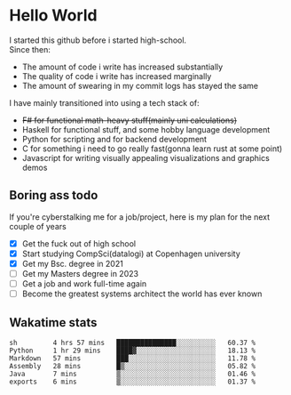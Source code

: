 # Hello World

I started this github before i started high-school.  
Since then:
- The amount of code i write has increased substantially
- The quality of code i write has increased marginally
- The amount of swearing in my commit logs has stayed the same

I have mainly transitioned into using a tech stack of:
- ~~F# for functional math-heavy stuff(mainly uni calculations)~~
- Haskell for functional stuff, and some hobby language development
- Python for scripting and for backend development
- C for something i need to go really fast(gonna learn rust at some point)
- Javascript for writing visually appealing visualizations and graphics demos

## Boring ass todo
If you're cyberstalking me for a job/project, here is my plan for the next couple of years
- [x] Get the fuck out of high school
- [x] Start studying CompSci(datalogi) at Copenhagen university
- [x] Get my Bsc. degree in 2021
- [ ] Get my Masters degree in 2023
- [ ] Get a job and work full-time again
- [ ] Become the greatest systems architect the world has ever known

## Wakatime stats
<!--START_SECTION:waka-->

```text
sh         4 hrs 57 mins   ███████████████░░░░░░░░░░   60.37 %
Python     1 hr 29 mins    ████▓░░░░░░░░░░░░░░░░░░░░   18.13 %
Markdown   57 mins         ███░░░░░░░░░░░░░░░░░░░░░░   11.78 %
Assembly   28 mins         █▒░░░░░░░░░░░░░░░░░░░░░░░   05.82 %
Java       7 mins          ▒░░░░░░░░░░░░░░░░░░░░░░░░   01.46 %
exports    6 mins          ▒░░░░░░░░░░░░░░░░░░░░░░░░   01.37 %
```

<!--END_SECTION:waka-->
